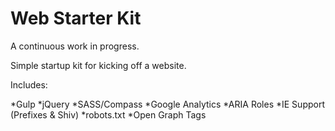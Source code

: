 Web Starter Kit
=================

A continuous work in progress.

Simple startup kit for kicking off a website.

Includes:

*Gulp
*jQuery
*SASS/Compass
*Google Analytics
*ARIA Roles
*IE Support (Prefixes & Shiv)
*robots.txt
*Open Graph Tags